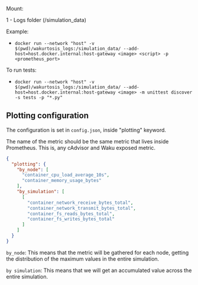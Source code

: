 Mount:

1 - Logs folder (/simulation_data)

Example:

- `docker run --network "host" -v $(pwd)/wakurtosis_logs:/simulation_data/
  --add-host=host.docker.internal:host-gateway <image> <script> -p <prometheus_port>`

To run tests:

- `docker run --network "host" -v $(pwd)/wakurtosis_logs:/simulation_data/
  --add-host=host.docker.internal:host-gateway <image> -m unittest discover -s tests -p "*.py"`

## Plotting configuration

The configuration is set in `config.json`, inside "plotting" keyword.

The name of the metric should be the same metric that lives inside Prometheus. This is, any cAdvisor and Waku exposed metric.

```json
{
  "plotting": {
    "by_node": [
      "container_cpu_load_average_10s",
      "container_memory_usage_bytes"
    ],
    "by_simulation": [
      [
        "container_network_receive_bytes_total",
        "container_network_transmit_bytes_total",
        "container_fs_reads_bytes_total",
        "container_fs_writes_bytes_total"
      ]
    ]
  }
}
```

`by_node`: This means that the metric will be gathered for each node, getting the distribution of the maximum values in the entire simulation.

`by simulation`: This means that we will get an accumulated value across the entire simulation.
